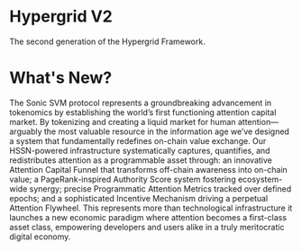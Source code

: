 # Hypergrid V2

The second generation of the Hypergrid Framework.

# What's New?

The Sonic SVM protocol represents a groundbreaking advancement in tokenomics by establishing the world’s first functioning attention capital market. By tokenizing and creating a liquid market for human attention—arguably the most valuable resource in the information age we’ve designed a system that fundamentally redefines on-chain value exchange. Our HSSN-powered infrastructure systematically captures, quantifies, and redistributes attention as a programmable asset through: an innovative Attention Capital Funnel that transforms off-chain awareness into on-chain value; a PageRank-inspired Authority Score system fostering ecosystem-wide synergy; precise Programmatic Attention Metrics tracked over defined epochs; and a sophisticated Incentive Mechanism driving a perpetual Attention Flywheel. This represents more than technological infrastructure it launches a new economic paradigm where attention becomes a first-class asset class, empowering developers and users alike in a truly meritocratic digital economy.

<!-- See [Reference Doc](https://docs.google.com/document/d/1G9ZxCjbIDAw0pImqVdXrJ4-tqjyMGFPWFifFaQgfDX8/edit?usp=sharing) -->
<!--  -->
<!-- ## Workspace -->
<!--  -->
<!-- |Package|Crates.io|Authors| -->
<!-- |---|---|---| -->
<!-- |grid-cli|[![Crates.io](https://img.shields.io/crates/v/grid-cli.svg?color=0000FF)](https://crates.io/crates/grid-cli)|[![Authors](https://img.shields.io/badge/authors-Sonic_Engineering-0000FF.svg)](https://sonic.game)| -->
<!-- |grid-node|[![Crates.io](https://img.shields.io/crates/v/grid-node.svg?color=0000FF)](https://crates.io/crates/grid-node)|[![Authors](https://img.shields.io/badge/authors-Sonic_Engineering-0000FF.svg)](https://sonic.game)| -->
<!-- |grid-node-core|[![Crates.io](https://img.shields.io/crates/v/grid-node-core.svg?color=0000FF)](https://crates.io/crates/grid-node-core)|[![Authors](https://img.shields.io/badge/authors-Sonic_Engineering-0000FF.svg)](https://sonic.game)| -->
<!-- |grid-node-router|[![Crates.io](https://img.shields.io/crates/v/grid-node-router.svg?color=0000FF)](https://crates.io/crates/grid-node-router)|[![Authors](https://img.shields.io/badge/authors-Sonic_Engineering-0000FF.svg)](https://sonic.game)| -->
<!-- |grid-node-runtime|[![Crates.io](https://img.shields.io/crates/v/grid-node-runtime.svg?color=0000FF)](https://crates.io/crates/grid-node-runtime)|[![Authors](https://img.shields.io/badge/authors-Sonic_Engineering-0000FF.svg)](https://sonic.game)| -->
<!-- |grid-node-solana|[![Crates.io](https://img.shields.io/crates/v/grid-node-solana.svg?color=0000FF)](https://crates.io/crates/grid-node-solana)|[![Authors](https://img.shields.io/badge/authors-Sonic_Engineering-0000FF.svg)](https://sonic.game)| -->
<!-- |grid-node-solana-rpc|[![Crates.io](https://img.shields.io/crates/v/grid-node-solana-rpc.svg?color=0000FF)](https://crates.io/crates/grid-node-solana-rpc)|[![Authors](https://img.shields.io/badge/authors-Sonic_Engineering-0000FF.svg)](https://sonic.game)| -->
<!-- |grid-node-solana-svm|[![Crates.io](https://img.shields.io/crates/v/grid-node-solana-svm.svg?color=0000FF)](https://crates.io/crates/grid-node-solana-svm)|[![Authors](https://img.shields.io/badge/authors-Sonic_Engineering-0000FF.svg)](https://sonic.game)| -->
<!--  -->
<!-- ## Usage -->
